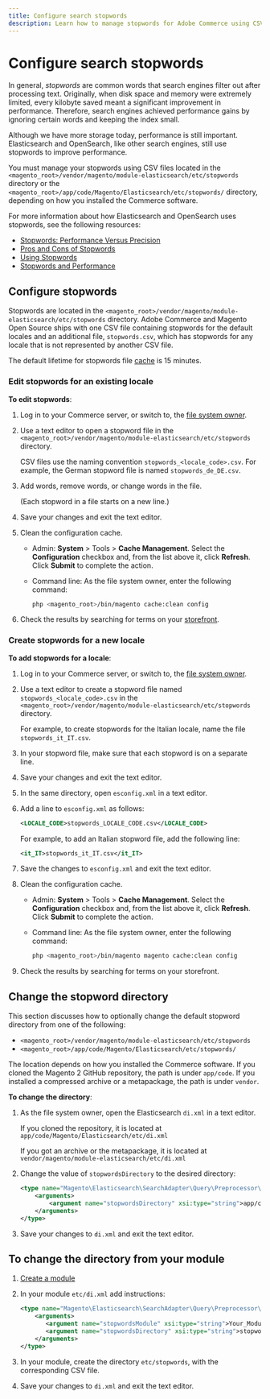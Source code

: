 ```yaml
---
title: Configure search stopwords
description: Learn how to manage stopwords for Adobe Commerce using CSV files.
---
```


# Configure search stopwords

In general, _stopwords_ are common words that search engines filter out after processing text. Originally, when disk space and memory were extremely limited, every kilobyte saved meant a significant improvement in performance. Therefore, search engines achieved performance gains by ignoring certain words and keeping the index small.

Although we have more storage today, performance is still important. Elasticsearch and OpenSearch, like other search engines, still use stopwords to improve performance.

You must manage your stopwords using CSV files located in the `<magento_root>/vendor/magento/module-elasticsearch/etc/stopwords` directory or the `<magento_root>/app/code/Magento/Elasticsearch/etc/stopwords/` directory, depending on how you installed the Commerce software.

For more information about how Elasticsearch and OpenSearch uses stopwords, see the following resources:

- [Stopwords: Performance Versus Precision](https://www.elastic.co/guide/en/elasticsearch/guide/current/stopwords.html)
- [Pros and Cons of Stopwords](https://www.elastic.co/guide/en/elasticsearch/guide/current/pros-cons-stopwords.html)
- [Using Stopwords](https://www.elastic.co/guide/en/elasticsearch/guide/current/using-stopwords.html)
- [Stopwords and Performance](https://www.elastic.co/guide/en/elasticsearch/guide/current/stopwords-performance.html)

## Configure stopwords

Stopwords are located in the `<magento_root>/vendor/magento/module-elasticsearch/etc/stopwords` directory. Adobe Commerce and Magento Open Source ships with one CSV file containing stopwords for the default locales and an additional file, `stopwords.csv`, which has stopwords for any locale that is not represented by another CSV file.

The default lifetime for stopwords file [cache](https://glossary.magento.com/cache) is 15 minutes.

### Edit stopwords for an existing locale

**To edit stopwords**:

1. Log in to your Commerce server, or switch to, the [file system owner](https://devdocs.magento.com/guides/v2.4/install-gde/prereq/file-sys-perms-over.html).
1. Use a text editor to open a stopword file in the `<magento_root>/vendor/magento/module-elasticsearch/etc/stopwords` directory.

   CSV files use the naming convention `stopwords_<locale_code>.csv`. For example, the German stopword file is named `stopwords_de_DE.csv`.

1. Add words, remove words, or change words in the file.

   (Each stopword in a file starts on a new line.)

1. Save your changes and exit the text editor.
1. Clean the configuration cache.

   - Admin: **System** > Tools > **Cache Management**. Select the **Configuration** checkbox and, from the list above it, click **Refresh**. Click **Submit** to complete the action.

   - Command line: As the file system owner, enter the following command:

      ```bash
      php <magento_root>/bin/magento cache:clean config
      ```

1. Check the results by searching for terms on your [storefront](https://glossary.magento.com/storefront).

### Create stopwords for a new locale

**To add stopwords for a locale**:

1. Log in to your Commerce server, or switch to, the [file system owner](https://devdocs.magento.com/guides/v2.4/install-gde/prereq/file-sys-perms-over.html).

1. Use a text editor to create a stopword file named `stopwords_<locale_code>.csv` in the `<magento_root>/vendor/magento/module-elasticsearch/etc/stopwords` directory.

   For example, to create stopwords for the Italian locale, name the file `stopwords_it_IT.csv`.

1. In your stopword file, make sure that each stopword is on a separate line.
1. Save your changes and exit the text editor.
1. In the same directory, open `esconfig.xml` in a text editor.
1. Add a line to `esconfig.xml` as follows:

   ```xml
   <LOCALE_CODE>stopwords_LOCALE_CODE.csv</LOCALE_CODE>
   ```

   For example, to add an Italian stopword file, add the following line:

   ```xml
   <it_IT>stopwords_it_IT.csv</it_IT>
   ```

1. Save the changes to `esconfig.xml` and exit the text editor.
1. Clean the configuration cache.

   - Admin: **System** > Tools > **Cache Management**. Select the **Configuration** checkbox and, from the list above it, click **Refresh**. Click **Submit** to complete the action.

   - Command line: As the file system owner, enter the following command:

      ```bash
      php <magento_root>/bin/magento magento cache:clean config
      ```

1. Check the results by searching for terms on your storefront.

## Change the stopword directory

This section discusses how to optionally change the default stopword directory from one of the following:

- `<magento_root>/vendor/magento/module-elasticsearch/etc/stopwords`
- `<magento_root>/app/code/Magento/Elasticsearch/etc/stopwords/`

The location depends on how you installed the Commerce software. If you cloned the Magento 2 GitHub repository, the path is under `app/code`. If you installed a compressed archive or a metapackage, the path is under `vendor`.

**To change the directory**:

1. As the file system owner, open the Elasticsearch `di.xml` in a text editor.

   If you cloned the repository, it is located at `app/code/Magento/Elasticsearch/etc/di.xml`

   If you got an archive or the metapackage, it is located at `vendor/magento/module-elasticsearch/etc/di.xml`

1. Change the value of `stopwordsDirectory` to the desired directory:

   ```xml
   <type name="Magento\Elasticsearch\SearchAdapter\Query\Preprocessor\Stopwords">
       <arguments>
           <argument name="stopwordsDirectory" xsi:type="string">app/code/Magento/Elasticsearch/etc/stopwords</argument>
       </arguments>
   </type>
   ```

1. Save your changes to `di.xml` and exit the text editor.

## To change the directory from your module

1. [Create a module](https://devdocs.magento.com/guides/v2.4/extension-dev-guide/build/module-file-structure.html)
1. In your module `etc/di.xml` add instructions:

   ```xml
   <type name="Magento\Elasticsearch\SearchAdapter\Query\Preprocessor\Stopwords">
       <arguments>
          <argument name="stopwordsModule" xsi:type="string">Your_Module</argument>
          <argument name="stopwordsDirectory" xsi:type="string">stopwords</argument>
       </arguments>
   </type>
   ```

1. In your module, create the directory `etc/stopwords`, with the corresponding CSV file.

1. Save your changes to `di.xml` and exit the text editor.
